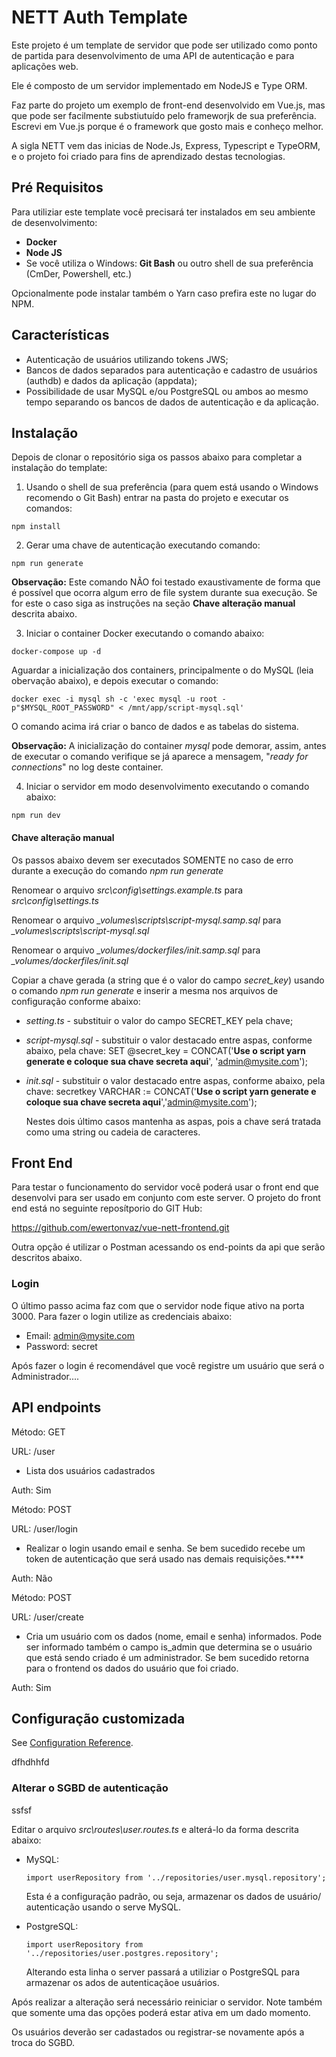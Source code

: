 # NETT Auth Template

Este projeto é um template de servidor que pode ser utilizado como ponto de partida para desenvolvimento de uma API de autenticação e para aplicações web. 

Ele é composto de um servidor implementado em NodeJS e Type ORM. 

Faz parte do projeto um exemplo de front-end desenvolvido em Vue.js, mas que pode ser facilmente substiutuído pelo frameworjk de sua preferência. Escrevi em Vue.js porque é o framework que gosto mais e conheço melhor.

A sigla NETT vem das inicias de Node.Js, Express, Typescript e TypeORM, e o projeto foi criado para fins de aprendizado destas tecnologias.

## Pré Requisitos

Para utiliziar este template você precisará ter instalados em seu ambiente de desenvolvimento:

- **Docker**
- **Node JS**
- Se você utiliza o Windows: **Git Bash** ou outro shell de sua preferência (CmDer, Powershell, etc.)

Opcionalmente pode instalar também o Yarn caso prefira este no lugar do NPM.

## Características

* Autenticação de usuários utilizando tokens JWS;
* Bancos de dados separados para autenticação e cadastro de usuários (authdb) e dados da aplicação (appdata);
* Possibilidade de usar MySQL e/ou PostgreSQL ou ambos ao mesmo tempo separando os bancos de dados de autenticação e da aplicação.

## Instalação

Depois de clonar o repositório siga os passos abaixo para completar a instalação do template:

1. Usando o shell de sua preferência (para quem está usando o Windows recomendo o Git Bash) entrar na pasta do projeto e executar os comandos:

```
npm install
```
2. Gerar uma chave de autenticação executando comando:
```
npm run generate
```
**Observação:** Este comando NÃO foi testado exaustivamente de forma que é possível que ocorra algum erro de file system durante sua execução. Se for este o caso siga as instruções na seção **Chave alteração manual** descrita abaixo.

3. Iniciar o container Docker executando o comando abaixo:
```
docker-compose up -d
```
Aguardar a inicialização dos containers, principalmente o do MySQL (leia obervação abaixo), e depois executar o comando:

```
docker exec -i mysql sh -c 'exec mysql -u root -p"$MYSQL_ROOT_PASSWORD" < /mnt/app/script-mysql.sql'
```

O comando acima irá criar o banco de dados e as tabelas do sistema.

**Observação:** A inicialização do container *mysql* pode demorar, assim, antes de executar o comando verifique se já aparece a mensagem, "*ready for connections*" no log deste container.

4. Iniciar o servidor em modo desenvolvimento executando o comando abaixo:
```
npm run dev
```

#### Chave alteração manual

Os passos abaixo devem ser executados SOMENTE no caso de erro durante a execução do comando *npm run generate*

Renomear o arquivo *src\config\settings.example.ts* para *src\config\settings.ts*

Renomear o arquivo *_volumes\scripts\script-mysql.samp.sql* para *_volumes\scripts\script-mysql.sql*

Renomear o arquivo *_volumes/dockerfiles/init.samp.sql* para *_volumes/dockerfiles/init.sql* 

Copiar a chave gerada (a string que é o valor do campo *secret_key*) usando o comando *npm run generate* e inserir a mesma nos arquivos de configuração conforme abaixo:

* *setting.ts* - substituir o valor do campo SECRET_KEY pela chave;

* *script-mysql.sql* - substituir o valor destacado entre aspas, conforme abaixo, pela chave:
  SET @secret_key = CONCAT('**Use o script yarn generate e coloque sua chave secreta aqui**', 'admin@mysite.com');

* *init.sql* - substituir o valor destacado entre aspas, conforme abaixo, pela chave:
  secretkey VARCHAR := CONCAT('**Use o script yarn generate e coloque sua chave secreta aqui**','admin@mysite.com');

  Nestes dois último casos mantenha as aspas, pois a chave será tratada como uma string ou cadeia de caracteres.

## Front End

Para testar o funcionamento do servidor você poderá usar o front end que desenvolvi para ser usado em conjunto com este server.  O projeto do front end está no seguinte reposítporio do GIT Hub:

https://github.com/ewertonvaz/vue-nett-frontend.git

Outra opção é utilizar o Postman acessando os end-points da api que serão descritos abaixo.

### Login

O último passo acima faz com que o servidor node fique ativo na porta 3000. Para fazer o login utilize as credenciais abaixo:

* Email: admin@mysite.com
* Password: secret

Após fazer o login é recomendável que você registre um usuário que será o Administrador....

## API endpoints

Método: GET

URL: /user

* Lista dos usuários cadastrados

Auth: Sim



Método: POST

URL: /user/login

* Realizar o login usando email e senha. Se bem sucedido recebe um token de autenticação que será usado nas demais requisições.****

Auth: Não



Método: POST

URL: /user/create

* Cria um usuário com os dados (nome, email e senha) informados.  Pode ser informado também o campo is_admin que determina se o usuário que está sendo criado é um administrador. Se bem sucedido retorna para o frontend os dados do usuário que foi criado.

Auth: Sim



## Configuração customizada

See [Configuration Reference](https://cli.vuejs.org/config/).

dfhdhhfd

### Alterar o SGBD de autenticação

ssfsf

Editar o arquivo *src\routes\user.routes.ts* e alterá-lo da forma descrita abaixo:

* MySQL:

  ```
  import userRepository from '../repositories/user.mysql.repository';
  ```

  Esta é a configuração padrão, ou seja, armazenar os dados de usuário/ autenticação usando o serve MySQL.

* PostgreSQL:

  ```
  import userRepository from '../repositories/user.postgres.repository';
  ```

  Alterando esta linha o server passará a utiliziar o PostgreSQL para armazenar os ados de autenticaçãoe  usuários.

Após realizar a alteração será necessário reiniciar o servidor. Note também que somente uma das opções poderá estar ativa em um dado momento. 

Os usuários deverão ser cadastados ou registrar-se novamente após a troca do SGBD.